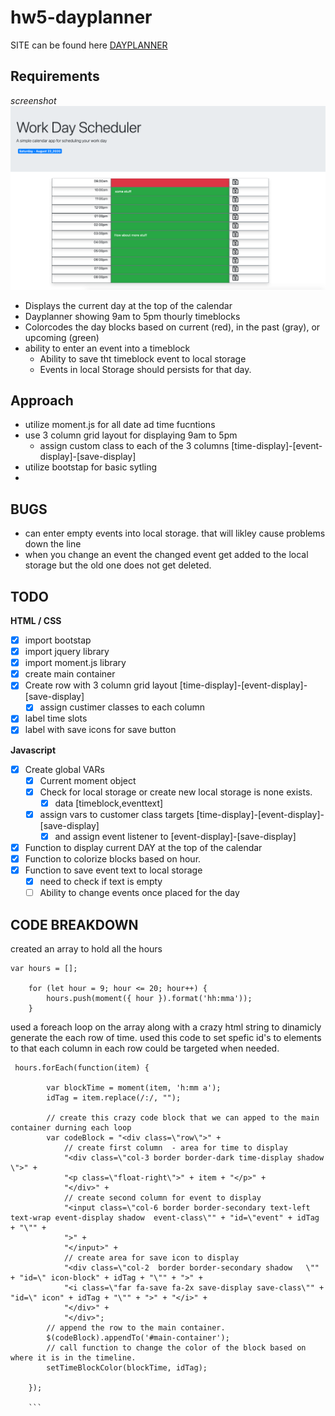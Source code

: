 # hw5-dayplanner

SITE can be found here [DAYPLANNER](https://trilambda122.github.io/hw5-dayplanner/)
## Requirements

  *screenshot*
![Awesome Screen Shoot](screen_shot_of_app.png)  


- Displays the current day at the top of the calendar
- Dayplanner showing 9am to 5pm thourly timeblocks
- Colorcodes the day blocks based on current (red), in the past (gray), or upcoming (green)
- ability to enter an event into a timeblock
  - Ability to save tht timeblock event to local storage
  - Events in local Storage should persists for that day. 


## Approach
- utilize moment.js for all date ad time fucntions 
- use 3 column grid layout for displaying 9am to 5pm 
  - assign custom class to each of the 3 columns [time-display]-[event-display]-[save-display]
- utilize bootstap for basic sytling 
- 
## BUGS
- can enter empty events into local storage. that will likley cause problems down the line
- when you change an event the changed event get added to the local storage but the old one does not get deleted. 
## TODO

**HTML / CSS** 
- [X] import bootstap 
- [X] import jquery library
- [X] import moment.js library
- [X] create main container
- [X] Create row with 3 column grid layout [time-display]-[event-display]-[save-display]
  - [X] assign custimer classes to each column 
- [X] label time slots
- [X] label with save icons for save button 

**Javascript**
- [X] Create global VARs 
  - [X] Current moment object 
  - [X] Check for local storage or create new local storage is none exists. 
    - [X] data [timeblock,eventtext]
  - [X] assign vars to customer class targets [time-display]-[event-display]-[save-display]
    - [X] and assign event listener to [event-display]-[save-display]
- [X] Function to display current DAY at the top of the calendar
- [X] Function to colorize blocks based on hour. 
- [X] Function to save event text to local storage
  - [X] need to check if text is empty
  - [ ] Ability to  change events once placed for the day

## CODE BREAKDOWN

created an array to hold all the hours 

```
var hours = [];

    for (let hour = 9; hour <= 20; hour++) {
        hours.push(moment({ hour }).format('hh:mma'));
    }
```



used a foreach loop on the array along with a crazy html string to dinamicly generate the each row of time. used this code to set spefic id's to elements to that each column in each row could be targeted when needed. 

```
 hours.forEach(function(item) {

        var blockTime = moment(item, 'h:mm a');
        idTag = item.replace(/:/, "");

        // create this crazy code block that we can apped to the main container durning each loop
        var codeBlock = "<div class=\"row\">" +
            // create first column  - area for time to display
            "<div class=\"col-3 border border-dark time-display shadow  \">" +
            "<p class=\"float-right\">" + item + "</p>" +
            "</div>" +
            // create second column for event to display
            "<input class=\"col-6 border border-secondary text-left text-wrap event-display shadow  event-class\"" + "id=\"event" + idTag + "\"" +
            ">" +
            "</input>" +
            // create area for save icon to display
            "<div class=\"col-2  border border-secondary shadow   \"" + "id=\" icon-block" + idTag + "\"" + ">" +
            "<i class=\"far fa-save fa-2x save-display save-class\"" + "id=\" icon" + idTag + "\"" + ">" + "</i>" +
            "</div>" +
            "</div>";
        // append the row to the main container.
        $(codeBlock).appendTo('#main-container');
        // call function to change the color of the block based on where it is in the timeline. 
        setTimeBlockColor(blockTime, idTag);

    });

    ```


